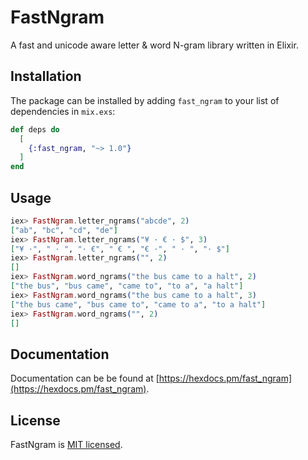 # FastNgram

A fast and unicode aware letter & word N-gram library written in Elixir.

## Installation

The package can be installed by adding `fast_ngram` to your list of dependencies in `mix.exs`:

```elixir
def deps do
  [
    {:fast_ngram, "~> 1.0"}
  ]
end
```

## Usage
```elixir
iex> FastNgram.letter_ngrams("abcde", 2)
["ab", "bc", "cd", "de"]
iex> FastNgram.letter_ngrams("¥ · € · $", 3)
["¥ ·", " · ", "· €", " € ", "€ ·", " · ", "· $"]
iex> FastNgram.letter_ngrams("", 2)
[]
iex> FastNgram.word_ngrams("the bus came to a halt", 2)
["the bus", "bus came", "came to", "to a", "a halt"]
iex> FastNgram.word_ngrams("the bus came to a halt", 3)
["the bus came", "bus came to", "came to a", "to a halt"]
iex> FastNgram.word_ngrams("", 2)
[]
```

## Documentation

Documentation can be be found at [https://hexdocs.pm/fast_ngram](https://hexdocs.pm/fast_ngram).

## License

FastNgram is [MIT licensed](LICENSE).
